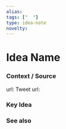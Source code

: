 ```yaml
---
alias: 
tags: ["  "]
type: idea-note
novelty: 
---
```

# Idea Name

### Context / Source
url: 
Tweet url: 

### Key Idea


### See also
